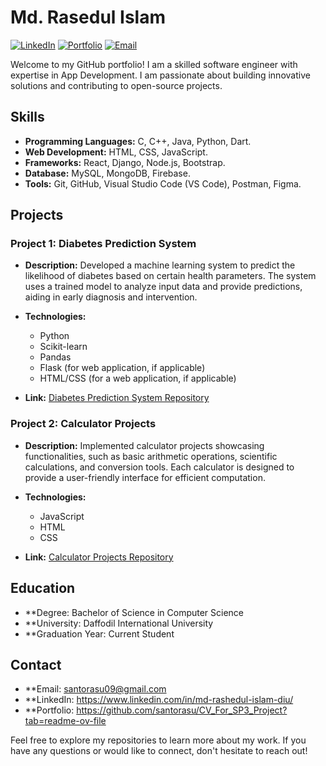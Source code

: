 # Md. Rasedul Islam

[![LinkedIn](https://img.shields.io/badge/LinkedIn-YourLinkedInProfile-blue)](https://www.linkedin.com/in/md-rashedul-islam-diu/)
[![Portfolio](https://img.shields.io/badge/Portfolio-YourWebsite-green)](https://github.com/santorasu/CV_For_SP3_Project)
[![Email](https://img.shields.io/badge/Email-your.email@example.com-red)](rashedul.cse.engineer@gmail.com)

Welcome to my GitHub portfolio! I am a skilled software engineer with expertise in App Development. I am passionate about building innovative solutions and contributing to open-source projects.

## Skills

- **Programming Languages:** C, C++, Java, Python, Dart.
- **Web Development:** HTML, CSS, JavaScript.
- **Frameworks:** React, Django, Node.js, Bootstrap.
- **Database:** MySQL, MongoDB, Firebase.
- **Tools:** Git, GitHub, Visual Studio Code (VS Code), Postman, Figma.

## Projects

### Project 1: Diabetes Prediction System

- **Description:** Developed a machine learning system to predict the likelihood of diabetes based on certain health parameters. The system uses a trained model to analyze input data and provide predictions, aiding in early diagnosis and intervention.

- **Technologies:**
  - Python
  - Scikit-learn
  - Pandas
  - Flask (for web application, if applicable)
  - HTML/CSS (for a web application, if applicable)

- **Link:** [Diabetes Prediction System Repository]([https://github.com/yourusername/Diabetes-Prediction-System](https://github.com/santorasu/Diabetes-Prediction-System))


### Project 2: Calculator Projects

- **Description:** Implemented calculator projects showcasing functionalities, such as basic arithmetic operations, scientific calculations, and conversion tools. Each calculator is designed to provide a user-friendly interface for efficient computation.

- **Technologies:**
  - JavaScript
  - HTML
  - CSS

- **Link:** [Calculator Projects Repository](https://github.com/santorasu/Calculator-Projects)

## Education

- **Degree: Bachelor of Science in Computer Science
- **University: Daffodil International University
- **Graduation Year: Current Student

## Contact

- **Email: santorasu09@gmail.com
- **LinkedIn: https://www.linkedin.com/in/md-rashedul-islam-diu/
- **Portfolio: https://github.com/santorasu/CV_For_SP3_Project?tab=readme-ov-file

Feel free to explore my repositories to learn more about my work. If you have any questions or would like to connect, don't hesitate to reach out!
